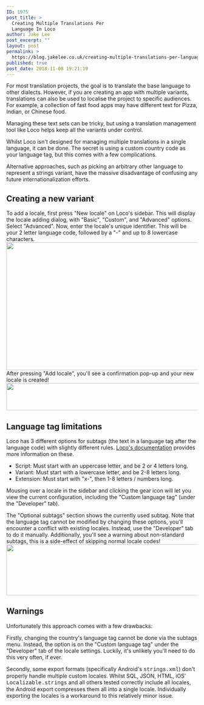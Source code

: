 ```yaml
---
ID: 1975
post_title: >
  Creating Multiple Translations Per
  Language In Loco
author: Jake Lee
post_excerpt: ""
layout: post
permalink: >
  https://blog.jakelee.co.uk/creating-multiple-translations-per-language-in-loco/
published: true
post_date: 2018-11-08 19:21:19
---
```

For most translation projects, the goal is to translate the base language to other dialects. However, if you are creating an app with multiple variants, translations can also be used to localise the project to specific audiences. For example, a collection of fast food apps may have different text for Pizza, Indian, or Chinese food.

Managing these text sets can be tricky, but using a translation management tool like Loco helps keep all the variants under control.

<!--more-->

Whilst Loco isn't designed for managing multiple translations in a single language, it can be done. The secret is using a custom country code as your language tag, but this comes with a few complications.

Alternative approaches, such as picking an arbitrary other language to represent a strings variant, have the massive disadvantage of confusing any future internationalization efforts.
<h2>Creating a new variant</h2>
To add a locale, first press "New locale" on Loco's sidebar. This will display the locale adding dialog, with "Basic", "Custom", and "Advanced" options.
Select "Advanced". Now, enter the locale's unique identifier. This will be your 2 letter language code, followed by a "-" and up to 8 lowercase characters.
<a href="https://blog.jakelee.co.uk/wp-content/uploads/2018/11/addlocale.png"><img class="aligncenter size-full wp-image-1976" src="https://blog.jakelee.co.uk/wp-content/uploads/2018/11/addlocale.png" alt="" width="522" height="336" /></a>
After pressing "Add locale", you'll see a confirmation pop-up and your new locale is created!
<a href="https://blog.jakelee.co.uk/wp-content/uploads/2018/11/localeadded.png"><img class="aligncenter size-full wp-image-1977" src="https://blog.jakelee.co.uk/wp-content/uploads/2018/11/localeadded.png" alt="" width="523" height="72" /></a>
<h2>Language tag limitations</h2>
Loco has 3 different options for subtags (the text in a language tag after the language code) with slightly different rules. <a href="https://localise.biz/help/developers/locales" target="_blank" rel="noopener">Loco's documentation</a> provides more information on these.
<ul>
 	<li>Script: Must start with an uppercase letter, and be 2 or 4 letters long.</li>
 	<li>Variant: Must start with a lowercase letter, and be 2-8 letters long.</li>
 	<li>Extension: Must start with "x-", then 1-8 letters / numbers long.</li>
</ul>
Mousing over a locale in the sidebar and clicking the gear icon will let you view the current configuration, including the "Custom language tag" (under the "Developer" tab).

The "Optional subtags" section shows the currently used subtag. Note that the language tag cannot be modified by changing these options, you'll encounter a conflict with existing locales. Instead, use the "Developer" tab to do it manually. Additionally, you'll see a warning about non-standard subtags, this is a side-effect of skipping normal locale codes!
<a href="https://blog.jakelee.co.uk/wp-content/uploads/2018/11/subtags.png"><img class="aligncenter size-full wp-image-1978" src="https://blog.jakelee.co.uk/wp-content/uploads/2018/11/subtags.png" alt="" width="520" height="134" /></a>
<h2>Warnings</h2>
Unfortunately this approach comes with a few drawbacks:

Firstly, changing the country's language tag cannot be done via the subtags menu. Instead, the option is on the "Custom language tag" under the "Developer" tab of the locale settings. Luckily, it's unlikely you'll need to do this very often, if ever.

Secondly, some export formats (specifically Android's <span style="font-family: 'courier new', courier, monospace;">strings.xml</span>) don't properly handle multiple custom locales. Whilst SQL, JSON, HTML, iOS' <span style="font-family: 'courier new', courier, monospace;">Localizable.strings</span> and all others tested correctly include all locales, the Android export compresses them all into a single locale. Individually exporting the locales is a workaround to this relatively minor issue.